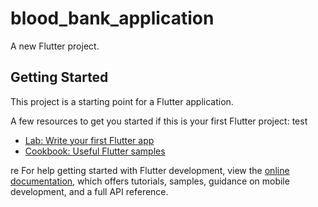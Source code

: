 # blood_bank_application

A new Flutter project.

## Getting Started

This project is a starting point for a Flutter application.

A few resources to get you started if this is your first Flutter project:
test
- [Lab: Write your first Flutter app](https://docs.flutter.dev/get-started/codelab)
- [Cookbook: Useful Flutter samples](https://docs.flutter.dev/cookbook)


re
For help getting started with Flutter development, view the
[online documentation](https://docs.flutter.dev/), which offers tutorials,
samples, guidance on mobile development, and a full API reference.
